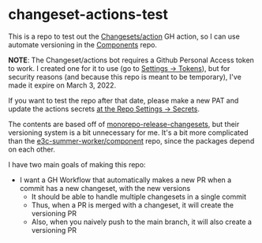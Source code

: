 # changeset-actions-test

This is a repo to test out the [Changesets/action](https://github.com/changesets/action) GH action, so I can use automate versioning in the [Components](https://github.com/e3c-summer-worker/components) repo.

**NOTE**: The Changeset/actions bot requires a Github Personal Access token to work. I created one for it to use (go to [Settings -> Tokens](https://github.com/settings/tokens)), but for security reasons (and because this repo is meant to be temporary), I've made it expire on March 3, 2022.

If you want to test the repo after that date, please make a new PAT and update the actions secrets [at the Repo Settings -> Secrets](https://github.com/e3c-summer-worker/changeset-actions-test/settings/secrets/actions).

The contents are based off of [monorepo-release-changesets](https://github.com/azu/monorepo-release-changesets), but their versioning system is a bit unnecessary for me. It's a bit more complicated than the [e3c-summer-worker/component](https://github.com/e3c-summer-worker/components) repo, since the packages depend on each other.

I have two main goals of making this repo:

- I want a GH Workflow that automatically makes a new PR when a commit has a new changeset, with the new versions
  - It should be able to handle multiple changesets in a single commit
  - Thus, when a PR is merged with a changeset, it will create the versioning PR
  - Also, when you naively push to the main branch, it will also create a versioning PR
